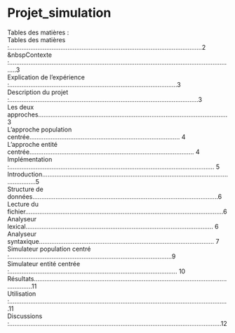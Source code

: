 # Projet_simulation

Tables des matières :  
Tables des matières :.............................................................................................................2  
&nbspContexte :................................................................................................................................3  
Explication de l’expérience :...............................................................................................3  
Description du projet :...........................................................................................................3  
Les deux approches...........................................................................................................3  
L’approche population centrée..................................................................................... 4  
L’approche entité centrée............................................................................................. 4  
Implémentation :.................................................................................................................... 5  
Introduction.........................................................................................................................5  
Structure de données.........................................................................................................6  
Lecture du fichier................................................................................................................6  
Analyseur lexical.......................................................................................................... 6  
Analyseur syntaxique................................................................................................... 7  
Simulateur population centré :............................................................................................9  
Simulateur entité centrée :............................................................................................... 10  
Résultats...........................................................................................................................11  
Utilisation :............................................................................................................................11  
Discussions :........................................................................................................................12  
